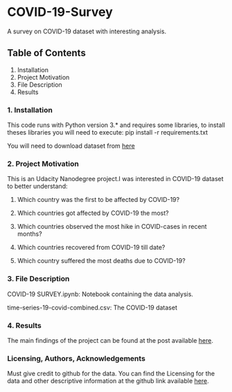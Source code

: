 # COVID-19-Survey

A survey on COVID-19 dataset with interesting analysis.


## Table of Contents
1. Installation
2. Project Motivation
3. File Description
4. Results


### 1. Installation

This code runs with Python version 3.* and requires some libraries, to install theses libraries you will need to execute:
pip install -r requirements.txt

You will need to download dataset from [here](https://github.com/datasets/covid-19/blob/master/data/time-series-19-covid-combined.csv)


### 2. Project Motivation
This is an Udacity Nanodegree project.I was interested in COVID-19 dataset to better understand:

1. Which country was the first to be affected by COVID-19?

2. Which countries got affected by COVID-19 the most?

3. Which countries observed the most hike in COVID-cases in recent months?

4. Which countries recovered from COVID-19 till date?

5. Which country suffered the most deaths due to COVID-19?


### 3. File Description

COVID-19 SURVEY.ipynb: Notebook containing the data analysis.

time-series-19-covid-combined.csv: The COVID-19 dataset


### 4. Results
The main findings of the project can be found at the post available [here](https://medium.com/@mansishukla2505/the-demographic-impact-of-covid-19-d6c6c69a40a4).

### Licensing, Authors, Acknowledgements
Must give credit to github for the data. You can find the Licensing for the data and other descriptive information at the github link available [here](https://github.com/datasets/covid-19).
